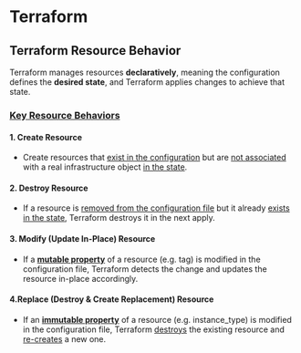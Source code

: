 # Terraform

## Terraform Resource Behavior

Terraform manages resources <b>declaratively</b>, meaning the configuration defines the <b>desired state</b>, and Terraform applies changes to achieve that state.

### **<u>Key Resource Behaviors</u>**

#### 1. Create Resource

- Create resources that <u>exist in the configuration</u> but are <u>not associated</u> with a real infrastructure object <u>in the state</u>.

#### 2. Destroy Resource

- If a resource is <u>removed from the configuration file</u> but it already <u>exists in the state</u>, Terraform destroys it in the next apply.

#### 3. Modify (Update In-Place) Resource

- If a <b><u>mutable property</u></b> of a resource (e.g. tag) is modified in the configuration file, Terraform detects the change and updates the resource in-place accordingly.

#### 4.Replace (Destroy & Create Replacement) Resource

- If an <b><u>immutable property</u></b> of a resource (e.g. instance_type) is modified in the configuration file, Terraform <u>destroys</u> the existing resource and <u>re-creates</u> a new one.